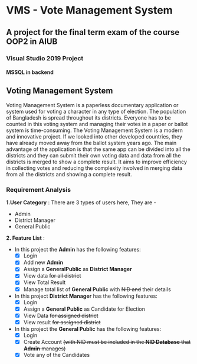 # VMS - Vote Management System

## A project for the final term exam of the course OOP2 in AIUB

### Visual Studio 2019 Project
#### MSSQL in backend

## Voting Management System

Voting Management System is a paperless documentary application or system used for voting a character in any type of election. The population of Bangladesh is spread throughout its districts. Everyone has to be counted in this voting system and managing their votes in a paper or ballot system is time-consuming. The Voting Management System is a modern and innovative project. If we looked into other developed countries, they have already moved away from the ballot system years ago. The main advantage of the application is that the same app can be divided into all the districts and they can submit their own voting data and data from all the districts is merged to show a complete result. It aims to improve efficiency in collecting votes and reducing the complexity involved in merging data from all the districts and showing a complete result.


### **Requirement Analysis**

**1.User Category** :
There are 3 types of users here, They are -
* Admin
* District Manager
* General Public

**2. Feature List** :
* In this project the **Admin** has the following features:
  * [x] Login
  * [x] Add new **Admin**
  * [x] Assign a **GeneralPublic** as **District Manager**
  * [x] View data ~~for all district~~
  * [x] View Total Result
  * [x] Manage total list of **General Public** with ~~NID and~~ their details
* In this project **District Manager** has the following features:
  * [x] Login
  * [x] Assign a **General Public** as Candidate for Election
  * [x] View Data ~~for assigned district~~
  * [x] View result ~~for assigned district~~
* In this project the **General Public** has the following features:
  * [x] Login
  * [x] Create Account ~~(with NID must be included in the **NID Database** that **Admin** manages)~~
  * [x] Vote any of the Candidates